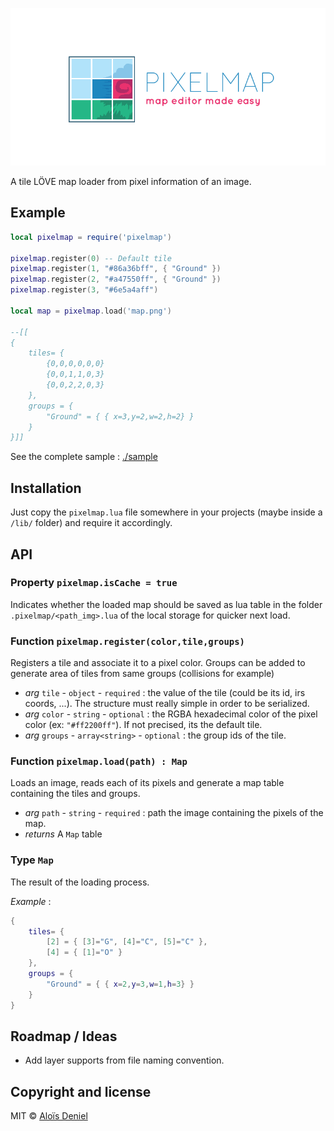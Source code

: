 ![Logo](logo.png)

A tile LÖVE map loader from pixel information of an image.

## Example

```lua
local pixelmap = require('pixelmap')

pixelmap.register(0) -- Default tile
pixelmap.register(1, "#86a36bff", { "Ground" })
pixelmap.register(2, "#a47550ff", { "Ground" })
pixelmap.register(3, "#6e5a4aff")

local map = pixelmap.load('map.png')

--[[
{
	tiles= {
		{0,0,0,0,0,0}
		{0,0,1,1,0,3}
		{0,0,2,2,0,3}
	},
	groups = {
		"Ground" = { { x=3,y=2,w=2,h=2} }
	}
}]]

```

See the complete sample : [./sample](./sample)

## Installation

Just copy the `pixelmap.lua` file somewhere in your projects (maybe inside a `/lib/` folder) and require it accordingly.

## API

### Property `pixelmap.isCache = true`

Indicates whether the loaded map should be saved as lua table in the folder `.pixelmap/<path_img>.lua` of the local storage for quicker next load.

### Function `pixelmap.register(color,tile,groups)`

Registers a tile and associate it to a pixel color. Groups can be added to generate area of tiles from same groups (collisions for example)

* *arg* `tile` - `object` - `required` : the value of the tile (could be its id, irs coords, ...). The structure must really simple in order to be serialized.
* *arg* `color` - `string` - `optional` : the RGBA hexadecimal color of the pixel color (ex: `"#ff2200ff"`). If not precised, its the default tile.
* *arg* `groups` - `array<string>` - `optional` : the group ids of the tile.


### Function `pixelmap.load(path) : Map`

Loads an image, reads each of its pixels and generate a map table containing the tiles and groups.

* *arg* `path` - `string` - `required` : path the image containing the pixels of the map.
* *returns* A `Map` table

### Type `Map`

The result of the loading process.

*Example* : 

```lua
{
	tiles= {
		[2] = { [3]="G", [4]="C", [5]="C" },
		[4] = { [1]="O" }
	},
	groups = {
		"Ground" = { { x=2,y=3,w=1,h=3} }
	}
}
```

## Roadmap / Ideas

* Add layer supports from file naming convention.

## Copyright and license

MIT © [Aloïs Deniel](http://aloisdeniel.github.io)
